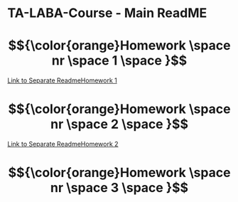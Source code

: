 # TA-LABA-Course - Main ReadME

#  $${\color{orange}Homework \space  nr \space  1 \space }$$

[Link to Separate ReadmeHomework 1](Homework-1/READMEHomework1.md)

#  $${\color{orange}Homework \space  nr \space  2 \space }$$

[Link to Separate ReadmeHomework 2](Homework-2/READMEHomework2.md)

#  $${\color{orange}Homework \space  nr \space  3 \space }$$
